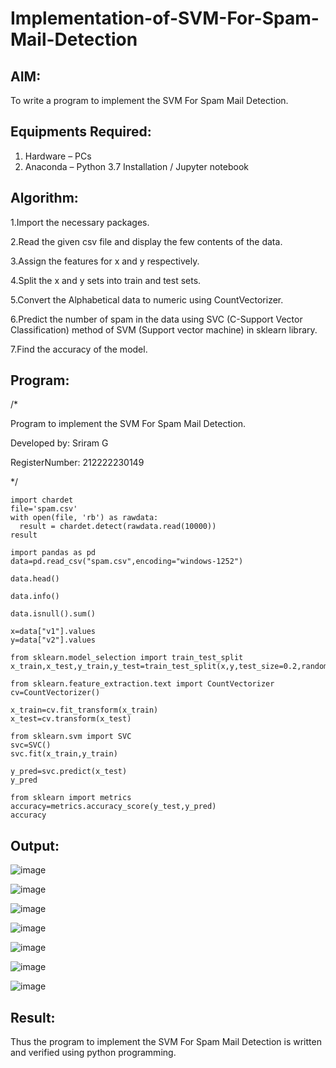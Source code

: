 # Implementation-of-SVM-For-Spam-Mail-Detection

## AIM:
To write a program to implement the SVM For Spam Mail Detection.

## Equipments Required:
1. Hardware – PCs
2. Anaconda – Python 3.7 Installation / Jupyter notebook

## Algorithm:

1.Import the necessary packages.

2.Read the given csv file and display the few contents of the data.

3.Assign the features for x and y respectively.

4.Split the x and y sets into train and test sets.

5.Convert the Alphabetical data to numeric using CountVectorizer.

6.Predict the number of spam in the data using SVC (C-Support Vector Classification) method of
SVM (Support vector machine) in sklearn library.

7.Find the accuracy of the model.

## Program:

/*

Program to implement the SVM For Spam Mail Detection.

Developed by: Sriram G

RegisterNumber:  212222230149

*/
```
import chardet
file='spam.csv'
with open(file, 'rb') as rawdata:
  result = chardet.detect(rawdata.read(10000))
result
```
```
import pandas as pd
data=pd.read_csv("spam.csv",encoding="windows-1252")
```
```
data.head()
```
```
data.info()
```
```
data.isnull().sum()
```
```
x=data["v1"].values
y=data["v2"].values
```
```
from sklearn.model_selection import train_test_split
x_train,x_test,y_train,y_test=train_test_split(x,y,test_size=0.2,random_state=0)
```
```
from sklearn.feature_extraction.text import CountVectorizer
cv=CountVectorizer()
```
```
x_train=cv.fit_transform(x_train)
x_test=cv.transform(x_test)
```
```
from sklearn.svm import SVC
svc=SVC()
svc.fit(x_train,y_train)
```
```
y_pred=svc.predict(x_test)
y_pred
```
```
from sklearn import metrics
accuracy=metrics.accuracy_score(y_test,y_pred)
accuracy
```

## Output:

![image](https://github.com/Sriram8452/Implementation-of-SVM-For-Spam-Mail-Detection/assets/118708032/001b72fe-8489-440e-8552-eb24ac186c93)

![image](https://github.com/Sriram8452/Implementation-of-SVM-For-Spam-Mail-Detection/assets/118708032/0a6a7728-5df3-4b35-a130-7e6566dbfdc4)

![image](https://github.com/Sriram8452/Implementation-of-SVM-For-Spam-Mail-Detection/assets/118708032/0e8f402f-9254-4039-ad96-54f7c121a784)

![image](https://github.com/Sriram8452/Implementation-of-SVM-For-Spam-Mail-Detection/assets/118708032/ff1231e7-f081-4141-bbde-98472e76e443)

![image](https://github.com/Sriram8452/Implementation-of-SVM-For-Spam-Mail-Detection/assets/118708032/4a603041-7b3a-4b0b-b565-2fd0afcf3269)

![image](https://github.com/Sriram8452/Implementation-of-SVM-For-Spam-Mail-Detection/assets/118708032/5d0b61cb-05f5-49b5-bab2-41cd20832e24)

![image](https://github.com/Sriram8452/Implementation-of-SVM-For-Spam-Mail-Detection/assets/118708032/aec5d4d5-8c30-4c94-90a9-ef9eb94c4ebe)





## Result:
Thus the program to implement the SVM For Spam Mail Detection is written and verified using python programming.
